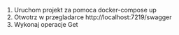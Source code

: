 1. Uruchom projekt za pomoca docker-compose up
2. Otwotrz w przegladarce http://localhost:7219/swagger
3. Wykonaj operacje Get
